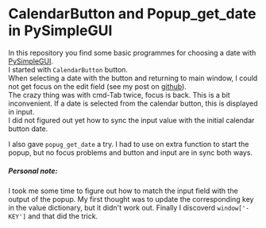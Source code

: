# CalendarButton and Popup_get_date in PySimpleGUI
In this repository you find some basic programmes for choosing a date with [PySimpleGUI](https://www.pysimplegui.org/en/latest/).  
I started with `CalendarButton` button.  
When selecting a date with the button and returning to main window, I could not get focus on the edit field (see my post on [github](https://github.com/PySimpleGUI/PySimpleGUI/issues/6083)).  
The crazy thing was with cmd-Tab twice, focus is back. This is a bit inconvenient. If a date is selected from the calendar button, this is displayed in input.  
I did not figured out yet how to sync the input value with the initial calendar button date.  

I also gave `popug_get_date` a try. I had to use on extra function to start the popup, but no focus problems and button and input are in sync both ways.

##### Personal note:
I took me some time to figure out how to match the input field with the output of the popup. My first thought was to update the corresponding key in the value dictionary, but it didn't work out. Finally I discoverd `window['-KEY']` and that did the trick.
